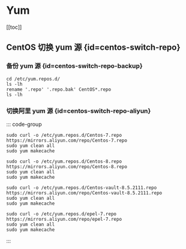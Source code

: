 # Yum

[[toc]]

## CentOS 切换 yum 源 {id=centos-switch-repo}

### 备份 yum 源 {id=centos-switch-repo-backup}

```shell
cd /etc/yum.repos.d/
ls -lh
rename '.repo' '.repo.bak' CentOS*.repo
ls -lh
```

### 切换阿里 yum 源 {id=centos-switch-repo-aliyun}

::: code-group

```shell [CentOS 7]
sudo curl -o /etc/yum.repos.d/Centos-7.repo https://mirrors.aliyun.com/repo/Centos-7.repo
sudo yum clean all
sudo yum makecache
```

```shell [CentOS 8]
sudo curl -o /etc/yum.repos.d/Centos-8.repo https://mirrors.aliyun.com/repo/Centos-8.repo
sudo yum clean all
sudo yum makecache
```

```shell [CentOS vault 8.5.2111]
sudo curl -o /etc/yum.repos.d/Centos-vault-8.5.2111.repo https://mirrors.aliyun.com/repo/Centos-vault-8.5.2111.repo
sudo yum clean all
sudo yum makecache
```

```shell [epel 7]
sudo curl -o /etc/yum.repos.d/epel-7.repo https://mirrors.aliyun.com/repo/epel-7.repo
sudo yum clean all
sudo yum makecache
```

:::
